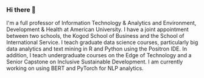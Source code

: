 ### Hi there 👋
I'm a full professor of Information Technology &  Analytics and Environment, Development & Health at American University.
I have a joint appointment between two schools, the Kogod School of Business and the School of International Service.
I teach graduate data science courses, particularly big data analytics and text mining in R and Python using the Positron IDE.
In addition, I teach undergraduate courses on the Edge of Technology and a Senior Capstone on Inclusive Sustainable Development.
I am currently working on using BERT and PyTorch for NLP analytics.
<!--
**derrickcogburn/derrickcogburn** is a ✨ _special_ ✨ repository because its `README.md` (this file) appears on your GitHub profile.

Here are some ideas to get you started:

- 🔭 I’m currently working on ...
- 🌱 I’m currently learning ...
- 👯 I’m looking to collaborate on ...
- 🤔 I’m looking for help with ...
- 💬 Ask me about ...
- 📫 How to reach me: ...
- 😄 Pronouns: ...
- ⚡ Fun fact: ...
-->
